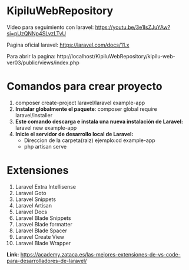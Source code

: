# KipiluWebRepository

Video para seguimiento con laravel:  https://youtu.be/3e1IsZJuYAw?si=pUzQNNp4SLvzLTvU


Pagina oficial laravel: https://laravel.com/docs/11.x


Para abrir la pagina: http://localhost/KipiluWebRepository/kipilu-web-ver03/public/views/index.php


# Comandos para crear proyecto

 1. composer create-project laravel/laravel example-app
 2. **Instalar globalmente el paquete**: composer global require laravel/installer
 3. **Este comando descarga e instala una nueva instalación de Laravel:** laravel new example-app
 4. **Inicie el servidor de desarrollo local de Laravel:**
    - Direccion de la carpeta(raiz) ejemplo:cd example-app
    - php artisan serve
  
# Extensiones

   1. Laravel Extra Intellisense
   2. Laravel Goto
   3. Laravel Snippets
   4. Laravel Artisan
   5. Laravel Docs
   6. Laravel Blade Snippets
   7. Laravel Blade formatter
   8. Laravel Blade Spacer
   9. Laravel Create View
   10. Laravel Blade Wrapper
       
**Link:** https://academy.zataca.es/las-mejores-extensiones-de-vs-code-para-desarrolladores-de-laravel/





